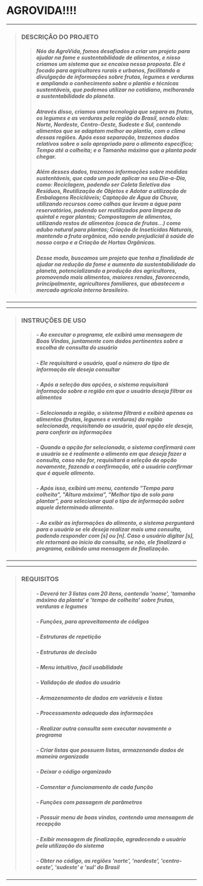 # AGROVIDA!!!!
____
> ### **DESCRIÇÃO DO PROJETO**
>> ##### Nós da AgroVida, fomos desafiados a criar um projeto para ajudar na fome e sustentabilidade de alimentos, e nisso criamos um sistema que se encaixa nessa proposta. Ele é focado para agricultores rurais e urbanos, facilitando a divulgação de informações sobre frutas, legumes e verduras e ampliando o conhecimento sobre o plantio e técnicas sustentáveis, que podemos utilizar no cotidiano, melhorando a sustentabilidade do planeta.
>> ##### Através disso, criamos uma tecnologia que separa as frutas, os legumes e as verduras pela região do Brasil, sendo elas: Norte, Nordeste, Centro-Oeste, Sudeste e Sul, contendo alimentos que se adaptam melhor ao plantio, com o clima dessas regiões. Após essa separação, trazemos dados relativos sobre o solo apropriado para o alimento específico; Tempo até a colheita; e o Tamanho máximo que a planta pode chegar.
>> ##### Além desses dados, trazemos informações sobre medidas sustentáveis, que cada um pode aplicar no seu Dia-a-Dia, como: Reciclagem, podendo ser Coleta Seletiva dos Resíduos, Reutilização de Objetos e Adotar a utilização de Embalagens Recicláveis; Captação de Água da Chuva, utilizando recursos como calhas que levam a água para reservatórios, podendo ser reutilizados para limpeza do quintal e regar plantas; Compostagem de alimentos, utilizando restos de alimentos (casca de frutas...) como adubo natural para plantas; Criação de Inseticidas Naturais, mantendo a fruta orgânica, não sendo prejudicial à saúde do nosso corpo e a Criação de Hortas Orgânicas.
>> ##### Desse modo, buscamos um projeto que tenha a finalidade de ajudar na redução da fome e aumento da sustentabilidade do planeta, potencializando a produção dos agricultores, promovendo mais alimentos, maiores rendas, favorecendo, principalmente, agricultores familiares, que abastecem o mercado agrícola interno brasileiro.
>
____
____
> ### **INSTRUÇÕES DE USO**
>> ##### - Ao executar o programa, ele exibirá uma mensagem de Boas Vindas, juntamente com dados pertinentes sobre a escolha de consulta do usuário
>> ##### - Ele requisitará o usuário, qual o número do tipo de informação ele deseja consultar
>> ##### - Após a seleção das opções, o sistema requisitará informação sobre a região em que o usuário deseja filtrar os alimentos
>> ##### - Selecionado a região, o sistema filtrará e exibirá apenas os alimentos (frutas, legumes e verduras) da região selecionada, requisitando ao usuário, qual opção ele deseja, para conferir as informações
>> #####  - Quando a opção for selecionada, o sistema confirmará com o usuário se é realmente o alimento em que deseja fazer a consulta, caso não for, requisitará a seleção da opção novamente, fazendo a confirmação, até o usuário confirmar que é aquele alimento.
>> ##### - Após isso, exibirá um menu, contendo "Tempo para colheita", "Altura máxima", "Melhor tipo de solo para plantar", para selecionar qual o tipo de informação sobre aquele determinado alimento.
>> ##### - Ao exibir as informações do alimento, o sistema perguntará para o usuário se ele deseja realizar mais uma consulta, podendo responder com [s] ou [n]. Caso o usuário digitar [s], ele retornará ao inicio da consulta, se não, ele finalizará o programa, exibindo uma mensagem de finalização.
>
____
____
> ### **REQUISITOS**
>> ##### - Deverá ter 3 listas com 20 itens, contendo 'nome', 'tamanho máximo da planta' e 'tempo de colheita' sobre frutas, verduras e legumes
>> ##### - Funções, para aproveitamento de códigos
>> ##### - Estruturas de repetição
>> ##### - Estruturas de decisão
>> ##### - Menu intuitivo, facil usabilidade
>> ##### - Validação de dados do usuário
>> ##### - Armazenamento de dados em variáveis e listas
>> ##### - Processamento adequado das informações
>> ##### - Realizar outra consulta sem executar novamente o programa
>> ##### - Criar listas que possuem listas, armazenando dados de maneira organizada
>> ##### - Deixar o código organizado
>> ##### - Comentar o funcionamento de cada função
>> ##### - Funções com passagem de parâmetros
>> ##### - Possuir menu de boas vindas, contendo uma mensagem de recepção
>> ##### - Exibir mensagem de finalização, agradecendo o usuário pela utilização do sistema
>> ##### - Obter no código, as regiões 'norte', 'nordeste', 'centro-oeste', 'sudeste' e 'sul' do Brasil
>
_____
